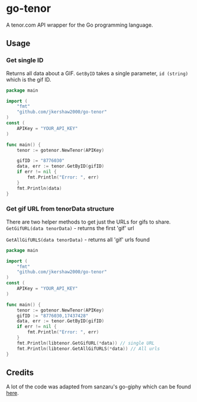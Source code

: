 # go-tenor

A tenor.com API wrapper for the Go programming language.

## Usage

### Get single ID
Returns all data about a GIF.
`GetByID` takes a single parameter, `id (string)` which is the gif ID.
```go
package main

import (
    "fmt"
    "github.com/jkershaw2000/go-tenor"
)
const (
    APIKey = "YOUR_API_KEY"
)

func main() {
    tenor := gotenor.NewTenor(APIKey)

    gifID := "8776030"
    data, err := tenor.GetByID(gifID)
    if err != nil {
        fmt.Println("Error: ", err)
    }
    fmt.Println(data)
}
```

### Get gif URL from tenorData structure
There are two helper methods to get just the URLs for gifs to share.
`GetGifURL(data tenorData)` - returns the first 'gif' url

`GetAllGifURLS(data tenorData)` - returns all 'gif' urls found

```go
package main

import (
    "fmt"
    "github.com/jkershaw2000/go-tenor"
)
const (
    APIKey = "YOUR_API_KEY"
)

func main() {
    tenor := gotenor.NewTenor(APIKey)
    gifID := "8776030,17437428"
    data, err := tenor.GetByID(gifID)
    if err != nil {
        fmt.Println("Error: ", err)
    }
    fmt.Println(libtenor.GetGifURL(*data)) // single URL
    fmt.Println(libtenor.GetAllGifURLS(*data)) // All urls
}

```

## Credits
A lot of the code was adapted from sanzaru's go-giphy which can be found [here](https://github.com/sanzaru/go-giphy).
